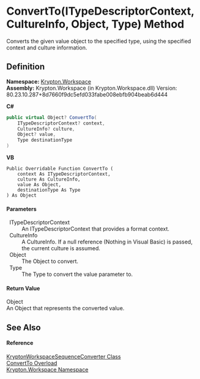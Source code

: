 # ConvertTo(ITypeDescriptorContext, CultureInfo, Object, Type) Method


Converts the given value object to the specified type, using the specified context and culture information.



## Definition
**Namespace:** <a href="0dbf488f-9676-a1e5-a949-1b4bcea03d52.md">Krypton.Workspace</a>  
**Assembly:** Krypton.Workspace (in Krypton.Workspace.dll) Version: 80.23.10.287+8d7660f9dc5efd033fabe008ebfb904beab6d444

**C#**
``` C#
public virtual Object? ConvertTo(
	ITypeDescriptorContext? context,
	CultureInfo? culture,
	Object? value,
	Type destinationType
)
```
**VB**
``` VB
Public Overridable Function ConvertTo ( 
	context As ITypeDescriptorContext,
	culture As CultureInfo,
	value As Object,
	destinationType As Type
) As Object
```



#### Parameters
<dl><dt>  ITypeDescriptorContext</dt><dd>An ITypeDescriptorContext that provides a format context.</dd><dt>  CultureInfo</dt><dd>A CultureInfo. If a null reference (Nothing in Visual Basic) is passed, the current culture is assumed.</dd><dt>  Object</dt><dd>The Object to convert.</dd><dt>  Type</dt><dd>The Type to convert the value parameter to.</dd></dl>

#### Return Value
Object  
An Object that represents the converted value.

## See Also


#### Reference
<a href="de5ba026-de54-0ee5-fb5b-5f08d6bab591.md">KryptonWorkspaceSequenceConverter Class</a>  
<a href="db52a98c-9388-729b-67d3-0805f09e530d.md">ConvertTo Overload</a>  
<a href="0dbf488f-9676-a1e5-a949-1b4bcea03d52.md">Krypton.Workspace Namespace</a>  
